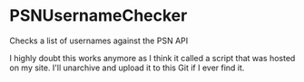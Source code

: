 # PSNUsernameChecker
Checks a list of usernames against the PSN API

I highly doubt this works anymore as I think it called a script that was hosted on my site.  I'll unarchive and upload it to this Git if I ever find it. 
